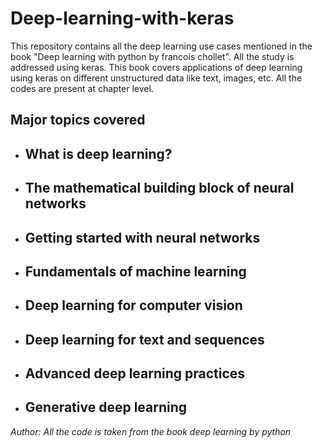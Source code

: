 # Deep-learning-with-keras
This repository contains all the deep learning use cases mentioned in the book "Deep learning with python by francois chollet". All the study is addressed using keras. This book covers applications of deep learning using keras on different unstructured data like text, images, etc. All the codes are present at chapter level.


## Major topics covered 

+ What is deep learning? 
    - 

+ The mathematical building block of neural networks
    - 

+ Getting started with neural networks
    - 

+ Fundamentals of machine learning
    -

+ Deep learning for computer vision
    -

+ Deep learning for text and sequences
    -

+ Advanced deep learning practices
    -

+ Generative deep learning 
    -


*Author: All the code is taken from the book deep learning by python*
